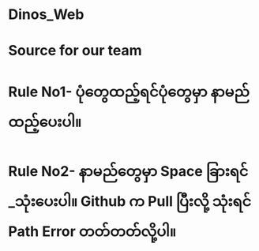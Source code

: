 # Dinos_Web
# Source for our team

# Rule No1- ပုံတွေထည့်ရင်ပုံတွေမှာ နာမည်ထည့်ပေးပါ။

# Rule No2- နာမည်တွေမှာ Space ခြားရင် _သုံးပေးပါ။ Github က Pull ပြီးလို့ သုံးရင် Path Error တတ်တတ်လို့ပါ။
